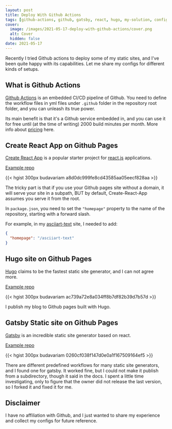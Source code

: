 ```yaml
---
layout: post
title: Deploy With Github Actions
tags: [github-actions, github, gatsby, react, hugo, my-solution, config]
cover:
  image: /images/2021-05-17-deploy-with-github-actions/cover.png
  alt: Cover
  hidden: false
date: 2021-05-17
---
```


Recently I tried Github actions to deploy some of my static sites, and I've been quite happy with its capabilities.
Let me share my configs for different kinds of setups.

<!--more-->

## What is Github Actions

[Github Actions](https://github.com/features/actions) is an embedded CI/CD pipeline of Github.
You need to define the workflow files in yml files under `.github`
folder in the repository root folder,
and you can unleash its true power.

Its main benefit is that it's a Github service embedded in,
and you can use it for free until (at the time of writing) 2000 build minutes per month. More info about [pricing](https://github.com/pricing) here.

## Create React App on Github Pages

[Create React App](https://create-react-app.dev/) is a popular starter project
for [react.js](https://reactjs.org/) applications.

[Example repo](https://github.com/budavariam/asciiart-text/)

{{< hgist 300px budavariam a8d0dc999fe8cd43585aa05eecf828aa >}}

The tricky part is that if you use your Github pages site without a domain,
it will serve your site in a subpath, BUT by default, Create-React-App assumes you serve it from the root.

In `package.json`, you need to set the `"homepage"` property to the name of the repository,
starting with a forward slash.

For example, in my [asciiart-text](https://budavariam.github.io/asciiart-text/) site, I needed to add:

```json
{
  "homepage": "/asciiart-text"
}
```

## Hugo site on Github Pages

[Hugo](https://gohugo.io/) claims to be the fastest static site generator, and I can not agree more.

[Example repo](https://github.com/budavariam/budavariam.github.io/)

{{< hgist 300px budavariam ac739a72e8a034ff8b7df82b39d7b57d >}}

I publish my blog to Github pages built with Hugo.

## Gatsby Static site on Github Pages

[Gatsby](https://www.gatsbyjs.com/) is an incredible static site generator based on react.

[Example repo](https://github.com/budavariam/gatsby-theme-classroom-blog/)

{{< hgist 300px budavariam 0260cf038f147d0e0a1f167509164ef5 >}}

There are different predefined workflows for many static site generators, and I found one for gatsby. It worked fine, but I could not make it publish from a subdirectory, though it said in the docs. I spent a little time investigating, only to figure that the owner did not release the last version, so I forked it and fixed it for me.

## Disclaimer

I have no affiliation with Github, and I just wanted to share my experience and collect my configs for future reference.